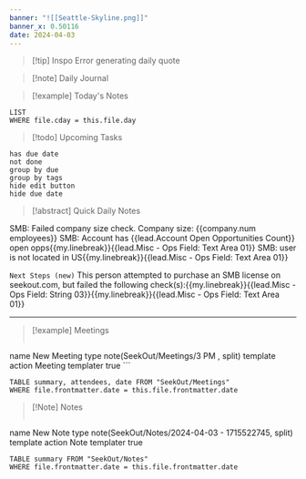 ```yaml
---
banner: "![[Seattle-Skyline.png]]"
banner_x: 0.50116
date: 2024-04-03
---
```


> [!tip] Inspo
>Error generating daily quote

>[!note] Daily Journal



> [!example] Today's Notes
```dataview
LIST
WHERE file.cday = this.file.day
```

> [!todo] Upcoming Tasks

```tasks
has due date
not done
group by due
group by tags
hide edit button
hide due date
```

> [!abstract] Quick Daily Notes


SMB: Failed company size check. Company size: {{company.num employees}}
SMB: Account has {{lead.Account Open Opportunities Count}} open opps{{my.linebreak}}{{lead.Misc - Ops Field: Text Area 01}}
SMB: user is not located in US{{my.linebreak}}{{lead.Misc - Ops Field: Text Area 01}}

`Next Steps (new)`
This person attempted to purchase an SMB license on seekout.com, but failed the following check(s):{{my.linebreak}}{{lead.Misc - Ops Field: String 03}}{{my.linebreak}}{{lead.Misc - Ops Field: Text Area 01}}

---

> [!example] Meetings
>  ```button
name New Meeting
type note(SeekOut/Meetings/3  PM , split) template
action Meeting
templater true ```

```dataview  
TABLE summary, attendees, date FROM "SeekOut/Meetings"  
WHERE file.frontmatter.date = this.file.frontmatter.date  
```

> [!Note]  Notes
> ```button
name New Note
type note(SeekOut/Notes/2024-04-03 - 1715522745, split) template
action Note
templater true
```dataview
TABLE summary FROM "SeekOut/Notes"  
WHERE file.frontmatter.date = this.file.frontmatter.date  
```

​